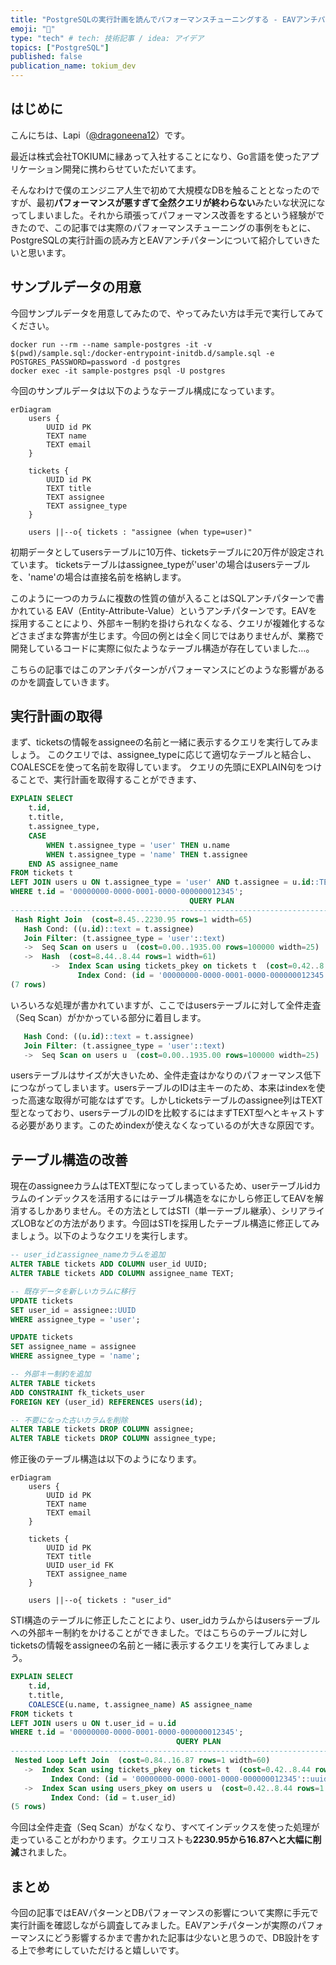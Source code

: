 ```yaml
---
title: "PostgreSQLの実行計画を読んでパフォーマンスチューニングする - EAVアンチパターン"
emoji: "🔭"
type: "tech" # tech: 技術記事 / idea: アイデア
topics: ["PostgreSQL"]
published: false
publication_name: tokium_dev
---
```


## はじめに
こんにちは、Lapi（[@dragoneena12](https://github.com/dragoneena12)）です。

最近は株式会社TOKIUMに縁あって入社することになり、Go言語を使ったアプリケーション開発に携わらせていただいてます。

そんなわけで僕のエンジニア人生で初めて大規模なDBを触ることとなったのですが、最初**パフォーマンスが悪すぎて全然クエリが終わらない**みたいな状況になってしまいました。それから頑張ってパフォーマンス改善をするという経験ができたので、この記事では実際のパフォーマンスチューニングの事例をもとに、PostgreSQLの実行計画の読み方とEAVアンチパターンについて紹介していきたいと思います。

## サンプルデータの用意

今回サンプルデータを用意してみたので、やってみたい方は手元で実行してみてください。

```console
docker run --rm --name sample-postgres -it -v $(pwd)/sample.sql:/docker-entrypoint-initdb.d/sample.sql -e POSTGRES_PASSWORD=password -d postgres
docker exec -it sample-postgres psql -U postgres
```

今回のサンプルデータは以下のようなテーブル構成になっています。

```mermaid
erDiagram
    users {
        UUID id PK
        TEXT name
        TEXT email
    }
    
    tickets {
        UUID id PK
        TEXT title
        TEXT assignee
        TEXT assignee_type
    }
    
    users ||--o{ tickets : "assignee (when type=user)"
```

初期データとしてusersテーブルに10万件、ticketsテーブルに20万件が設定されています。
ticketsテーブルはassignee_typeが'user'の場合はusersテーブルを、'name'の場合は直接名前を格納します。

このように一つのカラムに複数の性質の値が入ることはSQLアンチパターンで書かれている EAV（Entity-Attribute-Value）というアンチパターンです。EAVを採用することにより、外部キー制約を掛けられなくなる、クエリが複雑化するなどさまざまな弊害が生じます。今回の例とは全く同じではありませんが、業務で開発しているコードに実際に似たようなテーブル構造が存在していました…。

こちらの記事ではこのアンチパターンがパフォーマンスにどのような影響があるのかを調査していきます。

## 実行計画の取得

まず、ticketsの情報をassigneeの名前と一緒に表示するクエリを実行してみましょう。
このクエリでは、assignee_typeに応じて適切なテーブルと結合し、COALESCEを使って名前を取得しています。
クエリの先頭にEXPLAIN句をつけることで、実行計画を取得することができます、

```sql
EXPLAIN SELECT 
    t.id,
    t.title,
    t.assignee_type,
    CASE 
        WHEN t.assignee_type = 'user' THEN u.name
        WHEN t.assignee_type = 'name' THEN t.assignee
    END AS assignee_name
FROM tickets t
LEFT JOIN users u ON t.assignee_type = 'user' AND t.assignee = u.id::TEXT
WHERE t.id = '00000000-0000-0001-0000-000000012345';
                                        QUERY PLAN                                         
-------------------------------------------------------------------------------------------
 Hash Right Join  (cost=8.45..2230.95 rows=1 width=65)
   Hash Cond: ((u.id)::text = t.assignee)
   Join Filter: (t.assignee_type = 'user'::text)
   ->  Seq Scan on users u  (cost=0.00..1935.00 rows=100000 width=25)
   ->  Hash  (cost=8.44..8.44 rows=1 width=61)
         ->  Index Scan using tickets_pkey on tickets t  (cost=0.42..8.44 rows=1 width=61)
               Index Cond: (id = '00000000-0000-0001-0000-000000012345'::uuid)
(7 rows)
```

いろいろな処理が書かれていますが、ここではusersテーブルに対して全件走査（Seq Scan）がかかっている部分に着目します。

```sql
   Hash Cond: ((u.id)::text = t.assignee)
   Join Filter: (t.assignee_type = 'user'::text)
   ->  Seq Scan on users u  (cost=0.00..1935.00 rows=100000 width=25)
```

usersテーブルはサイズが大きいため、全件走査はかなりのパフォーマンス低下につながってしまいます。usersテーブルのIDは主キーのため、本来はindexを使った高速な取得が可能なはずです。しかしticketsテーブルのassignee列はTEXT型となっており、usersテーブルのIDを比較するにはまずTEXT型へとキャストする必要があります。このためindexが使えなくなっているのが大きな原因です。

## テーブル構造の改善

現在のassigneeカラムはTEXT型になってしまっているため、userテーブルidカラムのインデックスを活用するにはテーブル構造をなにかしら修正してEAVを解消するしかありません。その方法としてはSTI（単一テーブル継承）、シリアライズLOBなどの方法があります。今回はSTIを採用したテーブル構造に修正してみましょう。以下のようなクエリを実行します。

```sql
-- user_idとassignee_nameカラムを追加
ALTER TABLE tickets ADD COLUMN user_id UUID;
ALTER TABLE tickets ADD COLUMN assignee_name TEXT;

-- 既存データを新しいカラムに移行
UPDATE tickets
SET user_id = assignee::UUID
WHERE assignee_type = 'user';

UPDATE tickets
SET assignee_name = assignee
WHERE assignee_type = 'name';

-- 外部キー制約を追加
ALTER TABLE tickets 
ADD CONSTRAINT fk_tickets_user 
FOREIGN KEY (user_id) REFERENCES users(id);

-- 不要になった古いカラムを削除
ALTER TABLE tickets DROP COLUMN assignee;
ALTER TABLE tickets DROP COLUMN assignee_type;
```

修正後のテーブル構造は以下のようになります。

```mermaid
erDiagram
    users {
        UUID id PK
        TEXT name
        TEXT email
    }
    
    tickets {
        UUID id PK
        TEXT title
        UUID user_id FK
        TEXT assignee_name
    }
    
    users ||--o{ tickets : "user_id"
```

STI構造のテーブルに修正したことにより、user_idカラムからはusersテーブルへの外部キー制約をかけることができました。ではこちらのテーブルに対しticketsの情報をassigneeの名前と一緒に表示するクエリを実行してみましょう。

```sql
EXPLAIN SELECT 
    t.id,
    t.title,
    COALESCE(u.name, t.assignee_name) AS assignee_name
FROM tickets t
LEFT JOIN users u ON t.user_id = u.id
WHERE t.id = '00000000-0000-0001-0000-000000012345';
                                     QUERY PLAN                                      
-------------------------------------------------------------------------------------
 Nested Loop Left Join  (cost=0.84..16.87 rows=1 width=60)
   ->  Index Scan using tickets_pkey on tickets t  (cost=0.42..8.44 rows=1 width=63)
         Index Cond: (id = '00000000-0000-0001-0000-000000012345'::uuid)
   ->  Index Scan using users_pkey on users u  (cost=0.42..8.44 rows=1 width=25)
         Index Cond: (id = t.user_id)
(5 rows)
```

今回は全件走査（Seq Scan）がなくなり、すべてインデックスを使った処理が走っていることがわかります。クエリコストも**2230.95から16.87へと大幅に削減**されました。

## まとめ

今回の記事ではEAVパターンとDBパフォーマンスの影響について実際に手元で実行計画を確認しながら調査してみました。EAVアンチパターンが実際のパフォーマンスにどう影響するかまで書かれた記事は少ないと思うので、DB設計をする上で参考にしていただけると嬉しいです。
